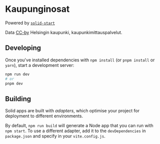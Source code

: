 # Kaupunginosat

Powered by [`solid-start`](https://start.solidjs.com)

Data [CC-by](https://creativecommons.org/licenses/by/4.0/) Helsingin kaupunki, kaupunkimittauspalvelut.

## Developing

Once you've installed dependencies with `npm install` (or `pnpm install` or `yarn`), start a development server:

```bash
npm run dev
# or
pnpm dev
```

## Building

Solid apps are built with _adapters_, which optimise your project for deployment to different environments.

By default, `npm run build` will generate a Node app that you can run with `npm start`. To use a different adapter, add it to the `devDependencies` in `package.json` and specify in your `vite.config.js`.
